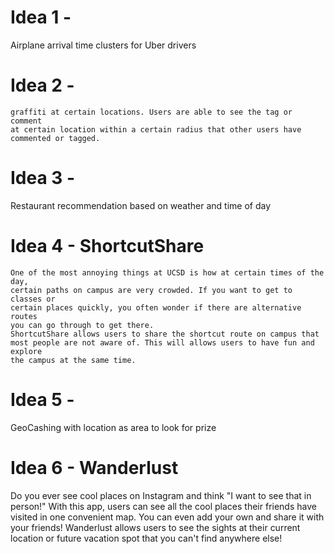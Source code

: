 # Idea 1 - 
Airplane arrival time clusters for Uber drivers

# Idea 2 - 
    graffiti at certain locations. Users are able to see the tag or comment 
    at certain location within a certain radius that other users have 
    commented or tagged.

# Idea 3 - 
  Restaurant recommendation based on weather and time of day

# Idea 4 - ShortcutShare
    One of the most annoying things at UCSD is how at certain times of the day, 
    certain paths on campus are very crowded. If you want to get to classes or
    certain places quickly, you often wonder if there are alternative routes
    you can go through to get there.
    ShortcutShare allows users to share the shortcut route on campus that
    most people are not aware of. This will allows users to have fun and explore 
    the campus at the same time.

# Idea 5 - 
  GeoCashing with location as area to look for prize

# Idea 6 - Wanderlust
  Do you ever see cool places on Instagram and think "I want to see that in
  person!" With this app, users can see all the cool places their friends have
  visited in one convenient map. You can even add your own and share it with 
  your friends! Wanderlust allows users to see the sights at their current 
  location or future vacation spot that you can't find anywhere else!
